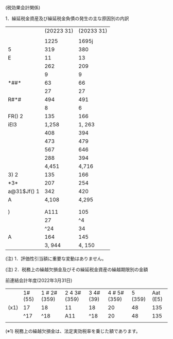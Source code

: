 (税効果会計関係)

1．繰延税金資産及び繰延税金負債の発生の主な原因別の内訳

<table><tr><td></td><td>(20223 31)</td><td>(20233 31)</td></tr><tr><td></td><td></td><td></td></tr><tr><td></td><td>1225</td><td>1695j</td></tr><tr><td>5</td><td>319</td><td>380</td></tr><tr><td>E</td><td>11</td><td>13</td></tr><tr><td></td><td>262</td><td>209</td></tr><tr><td></td><td>9</td><td>9</td></tr><tr><td>*##*</td><td>63</td><td>66</td></tr><tr><td></td><td>27</td><td>27</td></tr><tr><td>R#*#</td><td>494</td><td>491</td></tr><tr><td></td><td>8</td><td>6</td></tr><tr><td>FR() 2</td><td>135</td><td>166</td></tr><tr><td>iEl3</td><td>1,258</td><td>1, 263</td></tr><tr><td></td><td>408</td><td>394</td></tr><tr><td></td><td>473</td><td>479</td></tr><tr><td></td><td>567</td><td>646</td></tr><tr><td></td><td>288</td><td>394</td></tr><tr><td></td><td>4,451</td><td>4,716</td></tr><tr><td>3) 2</td><td>135</td><td>166</td></tr><tr><td>*3*</td><td>207</td><td>254</td></tr><tr><td>a@31$Jf() 1</td><td>342</td><td>420</td></tr><tr><td>A</td><td>4,108</td><td>4,295</td></tr><tr><td></td><td></td><td></td></tr><tr><td></td><td></td><td></td></tr><tr><td>)</td><td>A111</td><td>105</td></tr><tr><td></td><td>27</td><td>^4</td></tr><tr><td></td><td>^24</td><td>34</td></tr><tr><td>A</td><td>164</td><td>145</td></tr><tr><td></td><td>3, 944</td><td>4, 150</td></tr></table>

(注) 1．評価性引当額に重要な変動はありません。

(注) 2．税務上の繰越欠損金及びその繰延税金資産の繰越期限別の金額

前連結会計年度(2022年3月31日)  

<table><tr><td></td><td>1# (55)</td><td>1 # 2# (359)</td><td>2 4 3# (359)</td><td>3 4# (39)</td><td>4 # 5# (359)</td><td>5 (359)</td><td>Aat (E5)</td></tr><tr><td>(x1)</td><td>17</td><td>18</td><td>11</td><td>18</td><td>20</td><td>48</td><td>135</td></tr><tr><td></td><td>^17</td><td>^18</td><td>A11</td><td>^18</td><td>20</td><td>48</td><td>135</td></tr><tr><td></td><td></td><td></td><td></td><td></td><td></td><td></td><td></td></tr></table>

(※1) 税務上の繰越欠損金は、法定実効税率を乗じた額であります。